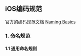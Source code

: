 ## iOS编码规范

官方的编码规范文档 [Naming Basics](https://developer.apple.com/library/content/documentation/Cocoa/Conceptual/CodingGuidelines/Articles/NamingBasics.html)

### 1. 命名规范

#### 1.1 通用命名规则




